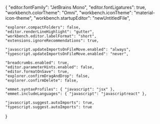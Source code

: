{
"editor.fontFamily": "JetBrains Mono",
"editor.fontLigatures": true,
"workbench.colorTheme": "Omni",
"workbench.iconTheme": "material-icon-theme",
"workbench.startupEditor": "newUntitledFile",

    "explorer.compactFolders": false,
    "editor.renderLineHighlight": "gutter",
    "workbench.editor.labelFormat": "short",
    "extensions.ignoreRecommendations": true,

    "javascript.updateImportsOnFileMove.enabled": "always",
    "typescript.updateImportsOnFileMove.enabled": "never",

    "breadcrumbs.enabled": true,
    "editor.parameterHints.enabled": false,
    "editor.formatOnSave": true,
    "explorer.confirmDragAndDrop": false,
    "explorer.confirmDelete": false,

    "emmet.syntaxProfiles": { "javascript": "jsx" },
    "emmet.includeLanguages": { "javascript": "javascriptreact" },

    "javascript.suggest.autoImports": true,
    "typescript.suggest.autoImports": true

}
